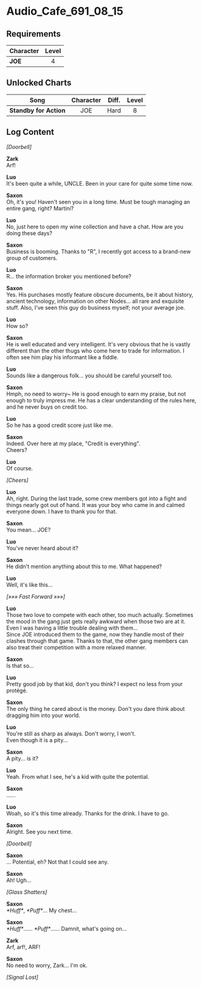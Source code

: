 # Audio_Cafe_691_08_15
## Requirements
|Character|Level|
|---------|:---:|
|**JOE**  |  4  |

## Unlocked Charts
|         Song         |Character|Diff.|Level|
|----------------------|:-------:|:---:|:---:|
|**Standby for Action**|   JOE   |Hard |  8  |

## Log Content
*\[Doorbell\]*

**Zark**<br>
Arf!

**Luo**<br>
It's been quite a while, UNCLE. Been in your care for quite some time now.

**Saxon**<br>
Oh, it's you! Haven't seen you in a long time. Must be tough managing an entire gang, right? Martini?

**Luo**<br>
No, just here to open my wine collection and have a chat. How are you doing these days?

**Saxon**<br>
Business is booming. Thanks to "R", I recently got access to a brand\-new group of customers.

**Luo**<br>
R... the information broker you mentioned before?

**Saxon**<br>
Yes. His purchases mostly feature obscure documents, be it about history, ancient technology, information on other Nodes... all rare and exquisite stuff. Also, I've seen this guy do business myself; not your average joe.

**Luo**<br>
How so?

**Saxon**<br>
He is well educated and very intelligent. It's very obvious that he is vastly different than the other thugs who come here to trade for information. I often see him play his informant like a fiddle.

**Luo**<br>
Sounds like a dangerous folk... you should be careful yourself too.

**Saxon**<br>
Hmph, no need to worry\~ He is good enough to earn my praise, but not enough to truly impress me. He has a clear understanding of the rules here, and he never buys on credit too.

**Luo**<br>
So he has a good credit score just like me.

**Saxon**<br>
Indeed. Over here at my place, "Credit is everything". <br>
Cheers?

**Luo**<br>
Of course.

*\[Cheers\]*

**Luo**<br>
Ah, right. During the last trade, some crew members got into a fight and things nearly got out of hand. It was your boy who came in and calmed everyone down. I have to thank you for that.

**Saxon**<br>
You mean... JOE?

**Luo**<br>
You've never heard about it?

**Saxon**<br>
He didn't mention anything about this to me. What happened?

**Luo**<br>
Well, it's like this...

*[»»» Fast Forward »»»]*

**Luo**<br>
Those two love to compete with each other, too much actually. Sometimes the mood in the gang just gets really awkward when those two are at it. Even I was having a little trouble dealing with them...<br>
Since JOE introduced them to the game, now they handle most of their clashes through that game. Thanks to that, the other gang members can also treat their competition with a more relaxed manner.

**Saxon**<br>
Is that so...

**Luo**<br>
Pretty good job by that kid, don't you think? I expect no less from your protégé.

**Saxon**<br>
The only thing he cared about is the money. Don't you dare think about dragging him into your world.

**Luo**<br>
You're still as sharp as always. Don't worry, I won't.<br>
Even though it is a pity...

**Saxon**<br>
A pity... is it?

**Luo**<br>
Yeah. From what I see, he's a kid with quite the potential.

**Saxon**<br>
......

**Luo**<br>
Woah, so it's this time already. Thanks for the drink. I have to go.

**Saxon**<br>
Alright. See you next time.

*\[Doorbell\]*

**Saxon**<br>
... Potential, eh? Not that I could see any.

**Saxon**<br>
Ah! Ugh...

*\[Glass Shatters\]*

**Saxon**<br>
*\*Huff\**, *\*Puff\**... My chest...

**Saxon**<br>
*\*Huff\**...... *\*Puff\**...... Damnit, what's going on...

**Zark**<br>
Arf, arf!, ARF!

**Saxon**<br>
No need to worry, Zark... I'm ok.

*[Signal Lost]*